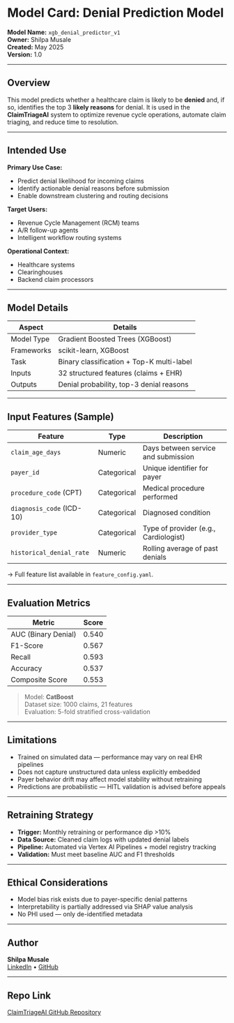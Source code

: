 # Model Card: Denial Prediction Model

**Model Name:** `xgb_denial_predictor_v1`  
**Owner:** Shilpa Musale  
**Created:** May 2025  
**Version:** 1.0

---

## Overview

This model predicts whether a healthcare claim is likely to be **denied** and, if so, identifies the top 3 **likely reasons** for denial. It is used in the **ClaimTriageAI** system to optimize revenue cycle operations, automate claim triaging, and reduce time to resolution.

---

## Intended Use

**Primary Use Case:**
- Predict denial likelihood for incoming claims
- Identify actionable denial reasons before submission
- Enable downstream clustering and routing decisions

**Target Users:**
- Revenue Cycle Management (RCM) teams
- A/R follow-up agents
- Intelligent workflow routing systems

**Operational Context:**
- Healthcare systems
- Clearinghouses
- Backend claim processors

---

## Model Details

| Aspect             | Details                                   |
|--------------------|--------------------------------------------|
| Model Type         | Gradient Boosted Trees (XGBoost)           |
| Frameworks         | scikit-learn, XGBoost                      |
| Task               | Binary classification + Top-K multi-label |
| Inputs             | 32 structured features (claims + EHR)      |
| Outputs            | Denial probability, top-3 denial reasons   |

---

## Input Features (Sample)

| Feature                    | Type       | Description                                  |
|----------------------------|------------|----------------------------------------------|
| `claim_age_days`           | Numeric    | Days between service and submission          |
| `payer_id`                 | Categorical| Unique identifier for payer                  |
| `procedure_code` (CPT)     | Categorical| Medical procedure performed                  |
| `diagnosis_code` (ICD-10)  | Categorical| Diagnosed condition                          |
| `provider_type`            | Categorical| Type of provider (e.g., Cardiologist)        |
| `historical_denial_rate`   | Numeric    | Rolling average of past denials              |

→ Full feature list available in `feature_config.yaml`.

---

## Evaluation Metrics

| Metric                | Score  |
|------------------------|--------|
| AUC (Binary Denial)    | 0.540  |
| F1-Score               | 0.567  |
| Recall                 | 0.593  |
| Accuracy               | 0.537  |
| Composite Score        | 0.553  |

> Model: **CatBoost**  
> Dataset size: 1000 claims, 21 features  
> Evaluation: 5-fold stratified cross-validation
---

## Limitations

- Trained on simulated data — performance may vary on real EHR pipelines
- Does not capture unstructured data unless explicitly embedded
- Payer behavior drift may affect model stability without retraining
- Predictions are probabilistic — HITL validation is advised before appeals

---

## Retraining Strategy

- **Trigger:** Monthly retraining or performance dip >10%
- **Data Source:** Cleaned claim logs with updated denial labels
- **Pipeline:** Automated via Vertex AI Pipelines + model registry tracking
- **Validation:** Must meet baseline AUC and F1 thresholds

---

## Ethical Considerations

- Model bias risk exists due to payer-specific denial patterns
- Interpretability is partially addressed via SHAP value analysis
- No PHI used — only de-identified metadata

---

## Author

**Shilpa Musale**  
[LinkedIn](https://www.linkedin.com/in/shilpamusale) • [GitHub](https://github.com/shilpamusale) 
<!-- • [Portfolio](https://ishi3012.github.io/ishi-ai/) -->

---

## Repo Link

[ClaimTriageAI GitHub Repository](https://github.com/shilpamusale/claim-triage-ai.git)
